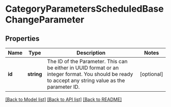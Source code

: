 # CategoryParametersScheduledBaseChangeParameter

## Properties
Name | Type | Description | Notes
------------ | ------------- | ------------- | -------------
**id** | **string** | The ID of the Parameter. This can be either in UUID format or an integer format. You should be ready to accept any string value as the parameter ID. | [optional] 

[[Back to Model list]](../../README.md#documentation-for-models) [[Back to API list]](../../README.md#documentation-for-api-endpoints) [[Back to README]](../../README.md)

